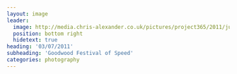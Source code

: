 ```yaml
---
layout: image
leader:
  image: http://media.chris-alexander.co.uk/pictures/project365/2011/jul/03/030711.jpg
  position: bottom right
  hidetext: true
heading: '03/07/2011'
subheading: 'Goodwood Festival of Speed'
categories: photography
---
```

